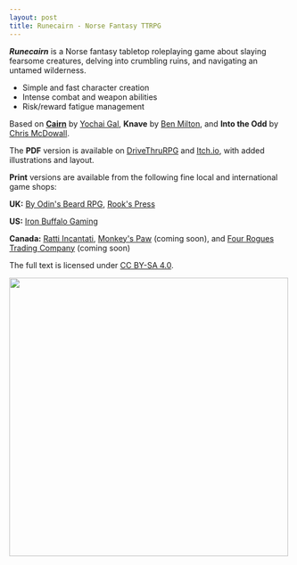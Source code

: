 ```yaml
---
layout: post
title: Runecairn - Norse Fantasy TTRPG
---
```


***Runecairn*** is a Norse fantasy tabletop roleplaying game about slaying fearsome creatures, delving into crumbling ruins, and navigating an untamed wilderness.

- Simple and fast character creation
- Intense combat and weapon abilities
- Risk/reward fatigue management

Based on **[Cairn](https://cairnrpg.com/)** by [Yochai Gal](https://newschoolrevolution.com/), **Knave** by [Ben Milton](http://questingblog.com/), and **Into the Odd** by [Chris McDowall](https://www.bastionland.com/).

The **PDF** version is available on [DriveThruRPG](https://www.drivethrurpg.com/product/359702/Runecairn-Core-Rules) and [Itch.io](https://byodinsbeardrpg.itch.io/runecairn), with added illustrations and layout.

**Print** versions are available from the following fine local and international game shops:

**UK:** [By Odin's Beard RPG](https://shop.byodinsbeardrpg.com/product/runecairn-core-rules), [Rook's Press](https://www.rookspress.com/products/runecairn?_pos=1&_sid=f29e00e46&_ss=r)

**US:** [Iron Buffalo Gaming](https://www.ironbuffalogaming.com/)

**Canada:** [Ratti Incantati](https://rattiincantati.com/products/runecairn-core-rules-pdf), [Monkey's Paw](https://monkeyspawgames.com/) (coming soon), and [Four Rogues Trading Company](https://www.fourroguestrading.co/) (coming soon)

The full text is licensed under [CC BY-SA 4.0](https://creativecommons.org/licenses/by-sa/4.0/).

<img width=500 src="https://img.itch.zone/aW1hZ2UvOTQxNTIyLzYxMDg0NTIucG5n/original/SKUPCg.png">

